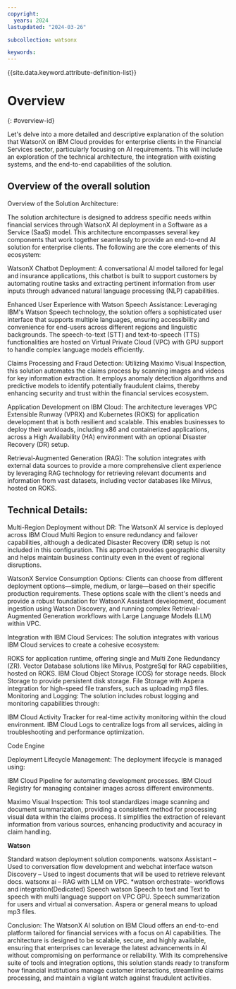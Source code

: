 ```yaml
---
copyright:
  years: 2024
lastupdated: "2024-03-26"

subcollection: watsonx

keywords:
---
```

{{site.data.keyword.attribute-definition-list}}

# Overview

{: #overview-id}

Let's delve into a more detailed and descriptive explanation of the solution that WatsonX on IBM Cloud provides for enterprise clients in the Financial Services sector, particularly focusing on AI requirements. This will include an exploration of the technical architecture, the integration with existing systems, and the end-to-end capabilities of the solution.

## Overview of the overall solution

Overview of the Solution Architecture:

The solution architecture is designed to address specific needs within financial services through WatsonX AI deployment in a Software as a Service (SaaS) model. This architecture encompasses several key components that work together seamlessly to provide an end-to-end AI solution for enterprise clients. The following are the core elements of this ecosystem:

WatsonX Chatbot Deployment: A conversational AI model tailored for legal and insurance applications, this chatbot is built to support customers by automating routine tasks and extracting pertinent information from user inputs through advanced natural language processing (NLP) capabilities.

Enhanced User Experience with Watson Speech Assistance: Leveraging IBM's Watson Speech technology, the solution offers a sophisticated user interface that supports multiple languages, ensuring accessibility and convenience for end-users across different regions and linguistic backgrounds. The speech-to-text (STT) and text-to-speech (TTS) functionalities are hosted on Virtual Private Cloud (VPC) with GPU support to handle complex language models efficiently.

Claims Processing and Fraud Detection: Utilizing Maximo Visual Inspection, this solution automates the claims process by scanning images and videos for key information extraction. It employs anomaly detection algorithms and predictive models to identify potentially fraudulent claims, thereby enhancing security and trust within the financial services ecosystem.

Application Development on IBM Cloud: The architecture leverages VPC Extensible Runway (VPRX) and Kubernetes (ROKS) for application development that is both resilient and scalable. This enables businesses to deploy their workloads, including x86 and containerized applications, across a High Availability (HA) environment with an optional Disaster Recovery (DR) setup.

Retrieval-Augmented Generation (RAG): The solution integrates with external data sources to provide a more comprehensive client experience by leveraging RAG technology for retrieving relevant documents and information from vast datasets, including vector databases like Milvus, hosted on ROKS.

## Technical Details:

Multi-Region Deployment without DR: The WatsonX AI service is deployed across IBM Cloud Multi Region to ensure redundancy and failover capabilities, although a dedicated Disaster Recovery (DR) setup is not included in this configuration. This approach provides geographic diversity and helps maintain business continuity even in the event of regional disruptions.

WatsonX Service Consumption Options: Clients can choose from different deployment options—simple, medium, or large—based on their specific production requirements. These options scale with the client's needs and provide a robust foundation for WatsonX Assistant development, document ingestion using Watson Discovery, and running complex Retrieval-Augmented Generation workflows with Large Language Models (LLM) within VPC.

Integration with IBM Cloud Services: The solution integrates with various IBM Cloud services to create a cohesive ecosystem:

ROKS for application runtime, offering single and Multi Zone Redundancy (ZR).
Vector Database solutions like Milvus, PostgreSql for RAG capabilities, hosted on ROKS.
IBM Cloud Object Storage (COS) for storage needs.
Block Storage to provide persistent disk storage.
File Storage with Aspera integration for high-speed file transfers, such as uploading mp3 files.
Monitoring and Logging: The solution includes robust logging and monitoring capabilities through:

IBM Cloud Activity Tracker for real-time activity monitoring within the cloud environment.
IBM Cloud Logs to centralize logs from all services, aiding in troubleshooting and performance optimization.

Code Engine


Deployment Lifecycle Management: The deployment lifecycle is managed using:

IBM Cloud Pipeline for automating development processes.
IBM Cloud Registry for managing container images across different environments.


Maximo Visual Inspection: This tool standardizes image scanning and document summarization, providing a consistent method for processing visual data within the claims process. It simplifies the extraction of relevant information from various sources, enhancing productivity and accuracy in claim handling.

**Watson**

Standard watson deployment solution components.
watsonx Assistant – Used to conversation flow development and webchat interface
watson Discovery – Used to ingest documents that will be used to retrieve relevant docs.
watsonx ai – RAG with LLM on VPC.
*watson orchestrate- workflows and integration(Dedicated)
Speech watson
Speech to text and Text to speech with multi language support on  VPC GPU. Speech summarization for users and
virtual ai conversation.
Aspera or general means to upload mp3 files.

Conclusion:
The WatsonX AI solution on IBM Cloud offers an end-to-end platform tailored for financial services with a focus on AI capabilities. The architecture is designed to be scalable, secure, and highly available, ensuring that enterprises can leverage the latest advancements in AI without compromising on performance or reliability. With its comprehensive suite of tools and integration options, this solution stands ready to transform how financial institutions manage customer interactions, streamline claims processing, and maintain a vigilant watch against fraudulent activities.
